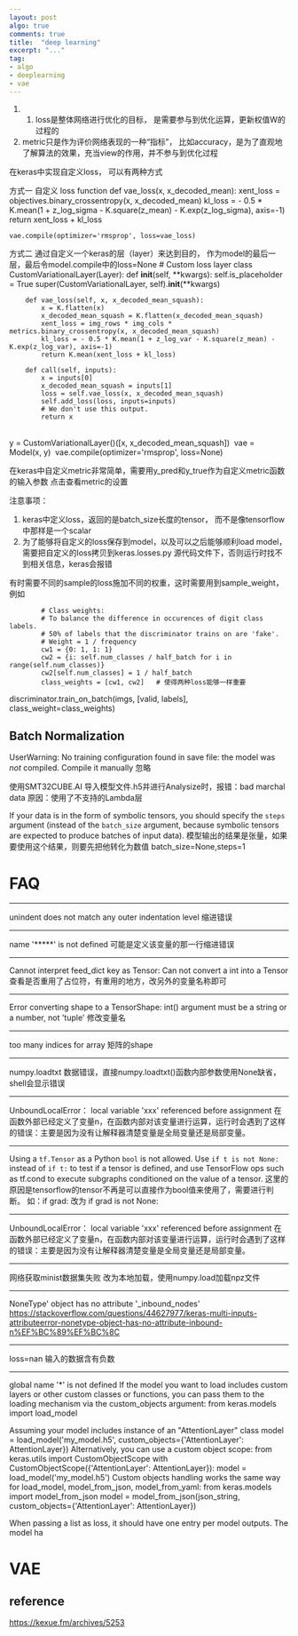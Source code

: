 ```yaml
---
layout: post
algo: true
comments: true
title:  "deep learning"
excerpt: "..."
tag:
- algo
- deeplearning
- vae
---
```






1. 1. loss是整体网络进行优化的目标， 是需要参与到优化运算，更新权值W的过程的
2. metric只是作为评价网络表现的一种“指标”， 比如accuracy，是为了直观地了解算法的效果，充当view的作用，并不参与到优化过程


在keras中实现自定义loss， 可以有两种方式

方式一 自定义 loss function
    def vae_loss(x, x_decoded_mean):
        xent_loss = objectives.binary_crossentropy(x, x_decoded_mean)
        kl_loss = - 0.5 * K.mean(1 + z_log_sigma - K.square(z_mean) - K.exp(z_log_sigma), axis=-1)
        return xent_loss + kl_loss
     
    vae.compile(optimizer='rmsprop', loss=vae_loss)


方式二 通过自定义一个keras的层（layer）来达到目的， 作为model的最后一层，最后令model.compile中的loss=None
    # Custom loss layer
    class CustomVariationalLayer(Layer):
        def __init__(self, **kwargs):
            self.is_placeholder = True
            super(CustomVariationalLayer, self).__init__(**kwargs)
     
        def vae_loss(self, x, x_decoded_mean_squash):
            x = K.flatten(x)
            x_decoded_mean_squash = K.flatten(x_decoded_mean_squash)
            xent_loss = img_rows * img_cols * metrics.binary_crossentropy(x, x_decoded_mean_squash)
            kl_loss = - 0.5 * K.mean(1 + z_log_var - K.square(z_mean) - K.exp(z_log_var), axis=-1)
            return K.mean(xent_loss + kl_loss)
     
        def call(self, inputs):
            x = inputs[0]
            x_decoded_mean_squash = inputs[1]
            loss = self.vae_loss(x, x_decoded_mean_squash)
            self.add_loss(loss, inputs=inputs)
            # We don't use this output.
            return x


​     
​    y = CustomVariationalLayer()([x, x_decoded_mean_squash])
​    vae = Model(x, y)
​    vae.compile(optimizer='rmsprop', loss=None)



在keras中自定义metric非常简单，需要用y_pred和y_true作为自定义metric函数的输入参数   点击查看metric的设置


注意事项：
1. keras中定义loss，返回的是batch_size长度的tensor， 而不是像tensorflow中那样是一个scalar
2. 为了能够将自定义的loss保存到model，以及可以之后能够顺利load model，需要把自定义的loss拷贝到keras.losses.py 源代码文件下，否则运行时找不到相关信息，keras会报错


有时需要不同的sample的loss施加不同的权重，这时需要用到sample_weight，例如

            # Class weights:
            # To balance the difference in occurences of digit class labels. 
            # 50% of labels that the discriminator trains on are 'fake'.
            # Weight = 1 / frequency
            cw1 = {0: 1, 1: 1}
            cw2 = {i: self.num_classes / half_batch for i in range(self.num_classes)}
            cw2[self.num_classes] = 1 / half_batch
            class_weights = [cw1, cw2]   # 使得两种loss能够一样重要

discriminator.train_on_batch(imgs, [valid, labels], class_weight=class_weights)









## Batch Normalization

UserWarning: No training configuration found in save file: the model was *not* compiled. Compile it manually
忽略

使用SMT32CUBE.AI 导入模型文件.h5并进行Analysize时，报错：bad marchal data
原因：使用了不支持的Lambda层

 If your data is in the form of symbolic tensors, you should specify the `steps` argument (instead of the `batch_size` argument, because symbolic tensors are expected to produce batches of input data).
 模型输出的结果是张量，如果要使用这个结果，则要先把他转化为数值
 batch_size=None,steps=1







# FAQ

------

unindent does not match any outer indentation level
缩进错误

------

name '*****' is not defined
可能是定义该变量的那一行缩进错误

------

Cannot interpret feed_dict key as Tensor: Can not convert a int into a Tensor
查看是否重用了占位符，有重用的地方，改另外的变量名称即可

------

Error converting shape to a TensorShape: int() argument must be a string or a number, not 'tuple'
修改变量名

------

too many indices for array
矩阵的shape

------

numpy.loadtxt
数据错误，直接numpy.loadtxt()函数内部参数使用None缺省，shell会显示错误

------

UnboundLocalError： local variable 'xxx' referenced before assignment
在函数外部已经定义了变量n，在函数内部对该变量进行运算，运行时会遇到了这样的错误：主要是因为没有让解释器清楚变量是全局变量还是局部变量。

------

Using a `tf.Tensor` as a Python `bool` is not allowed. Use `if t is not None:` instead of `if t:` to test if a tensor is defined, and use TensorFlow ops such as tf.cond to execute subgraphs conditioned on the value of a tensor.
这里的原因是tensorflow的tensor不再是可以直接作为bool值来使用了，需要进行判断。
如：if grad: 改为  if grad is not None:

------

UnboundLocalError： local variable 'xxx' referenced before assignment
在函数外部已经定义了变量n，在函数内部对该变量进行运算，运行时会遇到了这样的错误：主要是因为没有让解释器清楚变量是全局变量还是局部变量。

------

网络获取minist数据集失败
改为本地加载，使用numpy.load加载npz文件

------

NoneType' object has no attribute '_inbound_nodes'
https://stackoverflow.com/questions/44627977/keras-multi-inputs-attributeerror-nonetype-object-has-no-attribute-inbound-n%EF%BC%89%EF%BC%8C

------

loss=nan
输入的数据含有负数

------

global name '*' is not defined
If the model you want to load includes custom layers or other custom classes or functions, you can pass them to the loading mechanism via the custom_objects argument:
from keras.models import load_model

Assuming your model includes instance of an "AttentionLayer" class
model = load_model('my_model.h5', custom_objects={'AttentionLayer': AttentionLayer})
Alternatively, you can use a custom object scope:
from keras.utils import CustomObjectScope
with CustomObjectScope({'AttentionLayer': AttentionLayer}):
    model = load_model('my_model.h5')
Custom objects handling works the same way for load_model, model_from_json, model_from_yaml:
from keras.models import model_from_json
model = model_from_json(json_string, custom_objects={'AttentionLayer': AttentionLayer})



When passing a list as loss, it should have one entry per model outputs. The model ha







# VAE

## reference

https://kexue.fm/archives/5253

